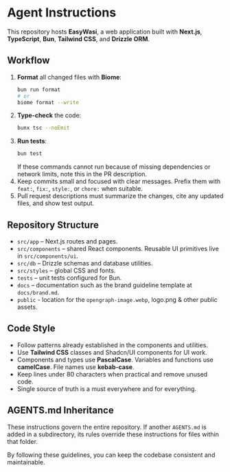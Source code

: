 # Agent Instructions

This repository hosts **EasyWasi**, a web application built with **Next.js**, **TypeScript**, **Bun**, **Tailwind CSS**, and **Drizzle ORM**.

## Workflow

1. **Format** all changed files with **Biome**:
   ```bash
   bun run format
   # or
   biome format --write
   ```
2. **Type-check** the code:
   ```bash
   bunx tsc --noEmit
   ```
3. **Run tests**:
   ```bash
   bun test
   ```
   If these commands cannot run because of missing dependencies or network limits, note this in the PR description.
4. Keep commits small and focused with clear messages. Prefix them with `feat:`, `fix:`, `style:`, or `chore:` when suitable.
5. Pull request descriptions must summarize the changes, cite any updated files, and show test output.

## Repository Structure

- `src/app` – Next.js routes and pages.
- `src/components` – shared React components. Reusable UI primitives live in `src/components/ui`.
- `src/db` – Drizzle schemas and database utilities.
- `src/styles` – global CSS and fonts.
- `tests` – unit tests configured for Bun.
- `docs` – documentation such as the brand guideline template at `docs/brand.md`.
- `public` - location for the `opengraph-image.webp`, logo.png & other public assets.

## Code Style

- Follow patterns already established in the components and utilities.
- Use **Tailwind CSS** classes and Shadcn/UI components for UI work.
- Components and types use **PascalCase**. Variables and functions use **camelCase**. File names use **kebab-case**.
- Keep lines under 80 characters when practical and remove unused code.
- Single source of truth is a must everywhere and for everything.


## AGENTS.md Inheritance

These instructions govern the entire repository. If another `AGENTS.md` is added in a subdirectory, its rules override these instructions for files within that folder.

By following these guidelines, you can keep the codebase consistent and maintainable.
